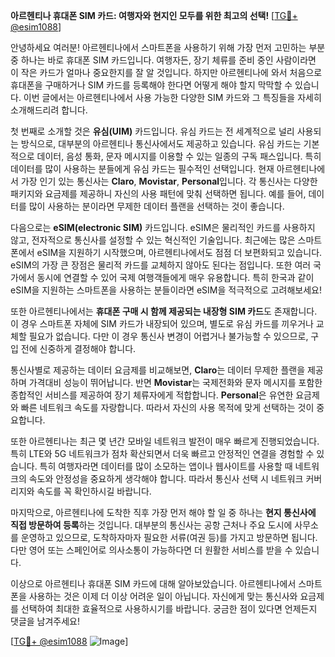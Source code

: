 **아르헨티나 휴대폰 SIM 카드: 여행자와 현지인 모두를 위한 최고의 선택!** [[TG💪+ @esim1088](https://t.me/s/esim1088)]

안녕하세요 여러분! 아르헨티나에서 스마트폰을 사용하기 위해 가장 먼저 고민하는 부분 중 하나는 바로 휴대폰 SIM 카드입니다. 여행자든, 장기 체류를 준비 중인 사람이라면 이 작은 카드가 얼마나 중요한지를 잘 알 것입니다. 하지만 아르헨티나에 와서 처음으로 휴대폰을 구매하거나 SIM 카드를 등록해야 한다면 어떻게 해야 할지 막막할 수 있습니다. 이번 글에서는 아르헨티나에서 사용 가능한 다양한 SIM 카드와 그 특징들을 자세히 소개해드리려 합니다.

첫 번째로 소개할 것은 **유심(UIM)** 카드입니다. 유심 카드는 전 세계적으로 널리 사용되는 방식으로, 대부분의 아르헨티나 통신사에서도 제공하고 있습니다. 유심 카드는 기본적으로 데이터, 음성 통화, 문자 메시지를 이용할 수 있는 일종의 구독 패스입니다. 특히 데이터를 많이 사용하는 분들에게 유심 카드는 필수적인 선택입니다. 현재 아르헨티나에서 가장 인기 있는 통신사는 **Claro**, **Movistar**, **Personal**입니다. 각 통신사는 다양한 패키지와 요금제를 제공하니 자신의 사용 패턴에 맞춰 선택하면 됩니다. 예를 들어, 데이터를 많이 사용하는 분이라면 무제한 데이터 플랜을 선택하는 것이 좋습니다.

다음으로는 **eSIM(electronic SIM)** 카드입니다. eSIM은 물리적인 카드를 사용하지 않고, 전자적으로 통신사를 설정할 수 있는 혁신적인 기술입니다. 최근에는 많은 스마트폰에서 eSIM을 지원하기 시작했으며, 아르헨티나에서도 점점 더 보편화되고 있습니다. eSIM의 가장 큰 장점은 물리적 카드를 교체하지 않아도 된다는 점입니다. 또한 여러 국가에서 동시에 연결할 수 있어 국제 여행객들에게 매우 유용합니다. 특히 한국과 같이 eSIM을 지원하는 스마트폰을 사용하는 분들이라면 eSIM을 적극적으로 고려해보세요!

또한 아르헨티나에서는 **휴대폰 구매 시 함께 제공되는 내장형 SIM 카드**도 존재합니다. 이 경우 스마트폰 자체에 SIM 카드가 내장되어 있으며, 별도로 유심 카드를 끼우거나 교체할 필요가 없습니다. 다만 이 경우 통신사 변경이 어렵거나 불가능할 수 있으므로, 구입 전에 신중하게 결정해야 합니다.

통신사별로 제공하는 데이터 요금제를 비교해보면, **Claro**는 데이터 무제한 플랜을 제공하며 가격대비 성능이 뛰어납니다. 반면 **Movistar**는 국제전화와 문자 메시지를 포함한 종합적인 서비스를 제공하여 장기 체류자에게 적합합니다. **Personal**은 유연한 요금제와 빠른 네트워크 속도를 자랑합니다. 따라서 자신의 사용 목적에 맞게 선택하는 것이 중요합니다.

또한 아르헨티나는 최근 몇 년간 모바일 네트워크 발전이 매우 빠르게 진행되었습니다. 특히 LTE와 5G 네트워크가 점차 확산되면서 더욱 빠르고 안정적인 연결을 경험할 수 있습니다. 특히 여행자라면 데이터를 많이 소모하는 앱이나 웹사이트를 사용할 때 네트워크의 속도와 안정성을 중요하게 생각해야 합니다. 따라서 통신사 선택 시 네트워크 커버리지와 속도를 꼭 확인하시길 바랍니다.

마지막으로, 아르헨티나에 도착한 직후 가장 먼저 해야 할 일 중 하나는 **현지 통신사에 직접 방문하여 등록**하는 것입니다. 대부분의 통신사는 공항 근처나 주요 도시에 사무소를 운영하고 있으므로, 도착하자마자 필요한 서류(여권 등)를 가지고 방문하면 됩니다. 다만 영어 또는 스페인어로 의사소통이 가능하다면 더 원활한 서비스를 받을 수 있습니다.

이상으로 아르헨티나 휴대폰 SIM 카드에 대해 알아보았습니다. 아르헨티나에서 스마트폰을 사용하는 것은 이제 더 이상 어려운 일이 아닙니다. 자신에게 맞는 통신사와 요금제를 선택하여 최대한 효율적으로 사용하시기를 바랍니다. 궁금한 점이 있다면 언제든지 댓글을 남겨주세요! 

[[TG💪+ @esim1088](https://t.me/s/esim1088) ![Image](https://i.postimg.cc/Y0z9fWf4/image.png)]